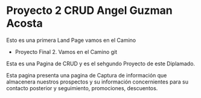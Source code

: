 # Proyecto 2 CRUD Angel Guzman Acosta
Esto es una primera Land Page vamos en el Camino
- Proyecto Final 2.
Vamos en el Camino
git

Esta es una Pagina de CRUD y es el sehgundo Proyecto de este Diplamado.

Esta pagina presenta una pagina de Captura de información que almacenera nuestros prospectos y su información concernientes para su
contacto posterior y seguimiento, promociones, descuentos.